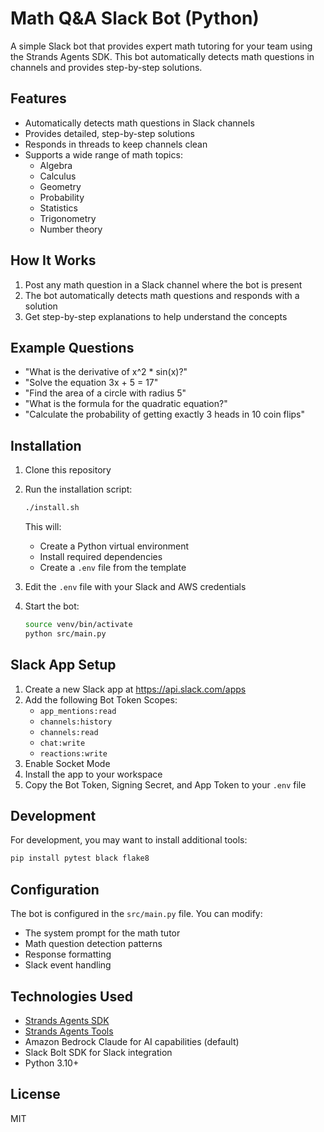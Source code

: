 # Math Q&A Slack Bot (Python)

A simple Slack bot that provides expert math tutoring for your team using the Strands Agents SDK. This bot automatically detects math questions in channels and provides step-by-step solutions.

## Features

- Automatically detects math questions in Slack channels
- Provides detailed, step-by-step solutions
- Responds in threads to keep channels clean
- Supports a wide range of math topics:
  - Algebra
  - Calculus
  - Geometry
  - Probability
  - Statistics
  - Trigonometry
  - Number theory

## How It Works

1. Post any math question in a Slack channel where the bot is present
2. The bot automatically detects math questions and responds with a solution
3. Get step-by-step explanations to help understand the concepts

## Example Questions

- "What is the derivative of x^2 * sin(x)?"
- "Solve the equation 3x + 5 = 17"
- "Find the area of a circle with radius 5"
- "What is the formula for the quadratic equation?"
- "Calculate the probability of getting exactly 3 heads in 10 coin flips"

## Installation

1. Clone this repository
2. Run the installation script:
   ```bash
   ./install.sh
   ```
   This will:
   - Create a Python virtual environment
   - Install required dependencies
   - Create a `.env` file from the template

3. Edit the `.env` file with your Slack and AWS credentials

4. Start the bot:
   ```bash
   source venv/bin/activate
   python src/main.py
   ```

## Slack App Setup

1. Create a new Slack app at https://api.slack.com/apps
2. Add the following Bot Token Scopes:
   - `app_mentions:read`
   - `channels:history`
   - `channels:read`
   - `chat:write`
   - `reactions:write`
3. Enable Socket Mode
4. Install the app to your workspace
5. Copy the Bot Token, Signing Secret, and App Token to your `.env` file

## Development

For development, you may want to install additional tools:
```bash
pip install pytest black flake8
```

## Configuration

The bot is configured in the `src/main.py` file. You can modify:

- The system prompt for the math tutor
- Math question detection patterns
- Response formatting
- Slack event handling

## Technologies Used

- [Strands Agents SDK](https://github.com/strands-agents/sdk-python)
- [Strands Agents Tools](https://github.com/strands-agents/tools)
- Amazon Bedrock Claude for AI capabilities (default)
- Slack Bolt SDK for Slack integration
- Python 3.10+

## License

MIT
